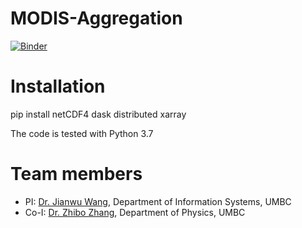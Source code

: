 # MODIS-Aggregation
[![Binder](https://binder.pangeo.io/badge.svg)](https://binder.pangeo.io/v2/gh/big-data-lab-umbc/MODIS-Aggregation/master)

# Installation
pip install netCDF4 dask distributed xarray 

The code is tested with Python 3.7

# Team members
- PI: [Dr. Jianwu Wang](https://userpages.umbc.edu/~jianwu/), Department of Information Systems, UMBC
- Co-I: [Dr. Zhibo Zhang](https://physics.umbc.edu/people/faculty/zhang/), Department of Physics, UMBC
